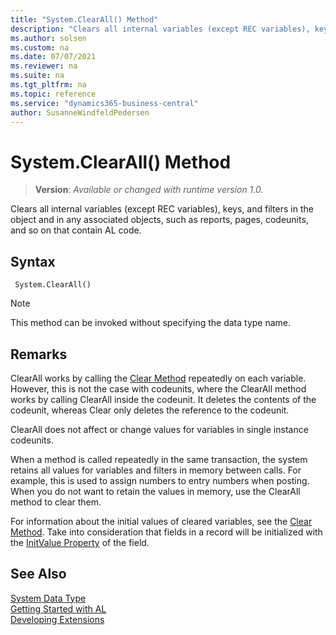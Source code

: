 ```yaml
---
title: "System.ClearAll() Method"
description: "Clears all internal variables (except REC variables), keys, and filters in the object and in any associated objects, such as reports, pages, codeunits, and so on that contain AL code."
ms.author: solsen
ms.custom: na
ms.date: 07/07/2021
ms.reviewer: na
ms.suite: na
ms.tgt_pltfrm: na
ms.topic: reference
ms.service: "dynamics365-business-central"
author: SusanneWindfeldPedersen
---
```

[//]: # (START>DO_NOT_EDIT)
[//]: # (IMPORTANT:Do not edit any of the content between here and the END>DO_NOT_EDIT.)
[//]: # (Any modifications should be made in the .xml files in the ModernDev repo.)
# System.ClearAll() Method
> **Version**: _Available or changed with runtime version 1.0._

Clears all internal variables (except REC variables), keys, and filters in the object and in any associated objects, such as reports, pages, codeunits, and so on that contain AL code.


## Syntax
```AL
 System.ClearAll()
```
> [!NOTE]
> This method can be invoked without specifying the data type name.



[//]: # (IMPORTANT: END>DO_NOT_EDIT)

## Remarks

ClearAll works by calling the [Clear Method](../../methods-auto/system/system-clear-joker-method.md) repeatedly on each variable. However, this is not the case with codeunits, where the ClearAll method works by calling ClearAll inside the codeunit. It deletes the contents of the codeunit, whereas Clear only deletes the reference to the codeunit.  
  
ClearAll does not affect or change values for variables in single instance codeunits.  
  
When a method is called repeatedly in the same transaction, the system retains all values for variables and filters in memory between calls. For example, this is used to assign numbers to entry numbers when posting. When you do not want to retain the values in memory, use the ClearAll method to clear them.  
  
For information about the initial values of cleared variables, see the [Clear Method](../../methods-auto/system/system-clear-joker-method.md). Take into consideration that fields in a record will be initialized with the [InitValue Property](../../properties/devenv-initvalue-property.md) of the field.  


## See Also

[System Data Type](system-data-type.md)  
[Getting Started with AL](../../devenv-get-started.md)  
[Developing Extensions](../../devenv-dev-overview.md)